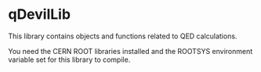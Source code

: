 # qDevilLib

This library contains objects and functions related 
to QED calculations.

You need the CERN ROOT libraries installed and the
ROOTSYS environment variable set for this library 
to compile.
